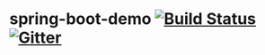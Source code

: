 # spring-boot-demo [![Build Status](https://www.travis-ci.org/kute/spring-boot-demo.svg?branch=master)](https://www.travis-ci.org/kute/spring-boot-demo)  [![Gitter](https://badges.gitter.im/Join%20Chat.svg)](https://gitter.im/kuteforwhy/forwhy)
